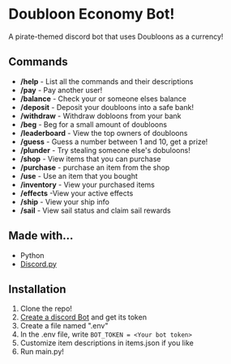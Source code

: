 # Doubloon Economy Bot!

A pirate-themed discord bot that uses Doubloons as a currency!

## Commands

- **/help** - List all the commands and their descriptions
- **/pay** - Pay another user!
- **/balance** - Check your or someone elses balance
- **/deposit** - Deposit your doubloons into a safe bank!
- **/withdraw** - Withdraw dobloons from your bank
- **/beg** - Beg for a small amount of doubloons
- **/leaderboard** - View the top owners of doubloons
- **/guess** - Guess a number between 1 and 10, get a prize!
- **/plunder** - Try stealing someone else's dobuloons!
- **/shop** - View items that you can purchase
- **/purchase** - purchase an item from the shop
- **/use** - Use an item that you bought
- **/inventory** - View your purchased items
- **/effects** -View your active effects
- **/ship** - View your ship info
- **/sail** - View sail status and claim sail rewards

## Made with...

- Python
- [Discord.py](https://discordpy.readthedocs.io/)

## Installation

1. Clone the repo!
2. [Create a discord Bot](https://discord.com/developers/applications) and get its token
3. Create a file named ".env"
4. In the .env file, write ``BOT_TOKEN = <Your bot token>``
5. Customize item descriptions in items.json if you like
6. Run main.py!

